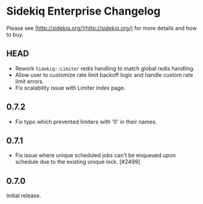Sidekiq Enterprise Changelog
=======================

Please see [http://sidekiq.org/](http://sidekiq.org/) for more details and how to buy.

HEAD
----------

- Rework `Sidekiq::Limiter` redis handling to match global redis handling.
- Allow user to customize rate limit backoff logic and handle custom
  rate limit errors.
- Fix scalability issue with Limiter index page.


0.7.2
----------

- Fix typo which prevented limiters with '0' in their names.

0.7.1
----------

- Fix issue where unique scheduled jobs can't be enqueued upon schedule
  due to the existing unique lock. [#2499]


0.7.0
----------

Initial release.
